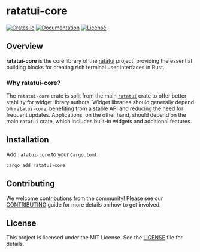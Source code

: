 # ratatui-core

[![Crates.io](https://img.shields.io/crates/v/ratatui-core)](https://crates.io/crates/ratatui-core)
[![Documentation](https://docs.rs/ratatui-core/badge.svg)](https://docs.rs/ratatui-core)
[![License](https://img.shields.io/crates/l/ratatui-core)](../LICENSE)

## Overview

**ratatui-core** is the core library of the [ratatui](https://github.com/ratatui/ratatui) project,
providing the essential building blocks for creating rich terminal user interfaces in Rust.

### Why ratatui-core?

The `ratatui-core` crate is split from the main [`ratatui`](https://crates.io/crates/ratatui) crate
to offer better stability for widget library authors. Widget libraries should generally depend on
`ratatui-core`, benefiting from a stable API and reducing the need for frequent updates.
Applications, on the other hand, should depend on the main `ratatui` crate, which includes built-in
widgets and additional features.

## Installation

Add `ratatui-core` to your `Cargo.toml`:

```shell
cargo add ratatui-core
```

## Contributing

We welcome contributions from the community! Please see our [CONTRIBUTING](../CONTRIBUTING.md) guide for more details on how to get involved.

## License

This project is licensed under the MIT License. See the [LICENSE](../LICENSE) file for details.
